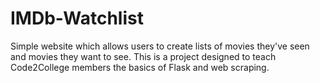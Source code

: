 # IMDb-Watchlist
Simple website which allows users to create lists of movies they've seen and movies they want to see.
This is a project designed to teach Code2College members the basics of Flask and web scraping.
